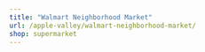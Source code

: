 ```yaml
---
title: "Walmart Neighborhood Market"
url: /apple-valley/walmart-neighborhood-market/
shop: supermarket
---
```

